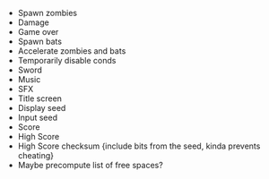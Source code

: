 - Spawn zombies
- Damage
- Game over
- Spawn bats
- Accelerate zombies and bats
- Temporarily disable conds
- Sword
- Music
- SFX
- Title screen
- Display seed
- Input seed
- Score
- High Score
- High Score checksum {include bits from the seed, kinda prevents cheating}
- Maybe precompute list of free spaces?
